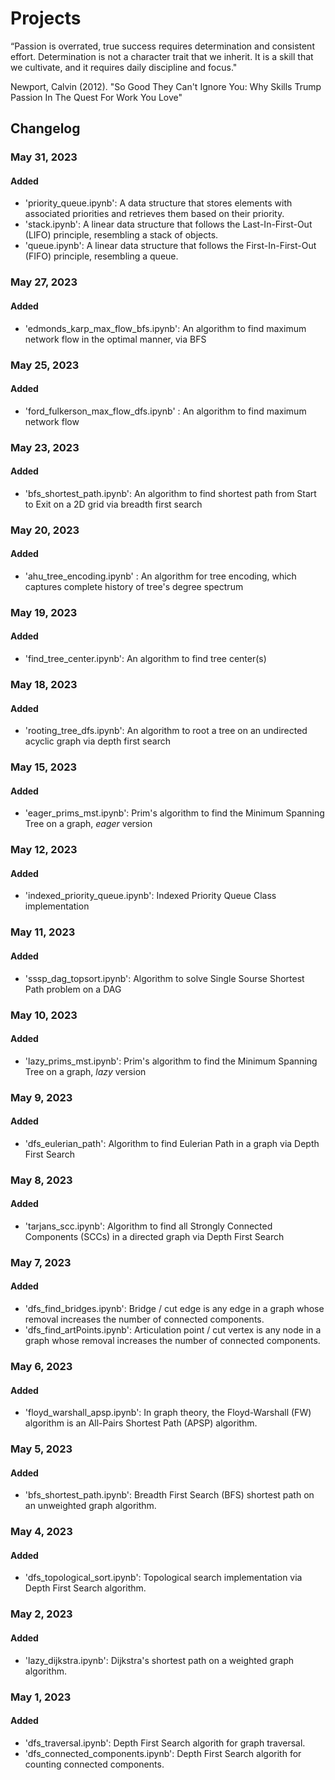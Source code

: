 # Projects
“Passion is overrated, true success requires  determination and consistent effort.  Determination is not a character trait that we  inherit. It is a skill that we cultivate, and it  requires daily discipline and focus."

Newport, Calvin (2012). "So Good They Can't Ignore You: Why Skills Trump Passion In The Quest For Work You Love"


## Changelog

### May 31, 2023

#### Added

- 'priority_queue.ipynb': A data structure that stores elements with associated priorities and retrieves them based on their priority.
- 'stack.ipynb': A linear data structure that follows the Last-In-First-Out (LIFO) principle, resembling a stack of objects.
- 'queue.ipynb': A linear data structure that follows the First-In-First-Out (FIFO) principle, resembling a queue.

### May 27, 2023

#### Added

- 'edmonds_karp_max_flow_bfs.ipynb': An algorithm to find maximum network flow in the optimal manner, via BFS 

### May 25, 2023

#### Added

- 'ford_fulkerson_max_flow_dfs.ipynb' : An algorithm to find maximum network flow 

### May 23, 2023

#### Added

- 'bfs_shortest_path.ipynb': An algorithm to find shortest path from Start to Exit on a 2D grid via breadth first search

### May 20, 2023

#### Added

- 'ahu_tree_encoding.ipynb' : An algorithm for tree encoding, which captures complete history of tree's degree spectrum

### May 19, 2023

#### Added

- 'find_tree_center.ipynb': An algorithm to find tree center(s)

### May 18, 2023

#### Added 
- 'rooting_tree_dfs.ipynb': An algorithm to root a tree on an undirected acyclic graph via depth first search

### May 15, 2023

#### Added
- 'eager_prims_mst.ipynb': Prim's algorithm to find the Minimum Spanning Tree on a graph, *eager* version

### May 12, 2023

#### Added

- 'indexed_priority_queue.ipynb': Indexed Priority Queue Class implementation

### May 11, 2023

#### Added

- 'sssp_dag_topsort.ipynb': Algorithm to solve Single Sourse Shortest Path problem on a DAG

### May 10, 2023

#### Added

- 'lazy_prims_mst.ipynb': Prim's algorithm to find the Minimum Spanning Tree on a graph, *lazy* version

### May 9, 2023

#### Added

- 'dfs_eulerian_path': Algorithm to find Eulerian Path in a graph via Depth First Search

### May 8, 2023

#### Added

- 'tarjans_scc.ipynb': Algorithm to find all Strongly Connected Components (SCCs) in a directed graph via Depth First Search

### May 7, 2023

#### Added
- 'dfs_find_bridges.ipynb': Bridge / cut edge is any edge in a graph whose removal increases the number of connected components.
- 'dfs_find_artPoints.ipynb': Articulation point / cut vertex is any node in a graph whose removal increases the number of connected components.

### May 6, 2023

#### Added
- 'floyd_warshall_apsp.ipynb': In graph theory, the Floyd-Warshall (FW) algorithm is an All-Pairs Shortest Path (APSP) algorithm.

### May 5, 2023

#### Added
- 'bfs_shortest_path.ipynb': Breadth First Search (BFS) shortest path on an unweighted graph algorithm.

### May 4, 2023

#### Added
- 'dfs_topological_sort.ipynb': Topological search implementation via Depth First Search algorithm.

### May 2, 2023

#### Added
- 'lazy_dijkstra.ipynb': Dijkstra's shortest path on a weighted graph algorithm.

### May 1, 2023

#### Added
- 'dfs_traversal.ipynb': Depth First Search algorith for graph traversal.
- 'dfs_connected_components.ipynb': Depth First Search algorith for counting connected components.
